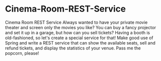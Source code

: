 # Cinema-Room-REST-Service
Cinema Room REST Service
Always wanted to have your private movie theater and screen only the movies you like? 
You can buy a fancy projector and set it up in a garage, but how can you sell tickets? 
Having a booth is old-fashioned, so let's create a special service for that! Make good 
use of Spring and write a REST service that can show the available seats, sell and 
refund tickets, and display the statistics of your venue. Pass me the popcorn, please!
